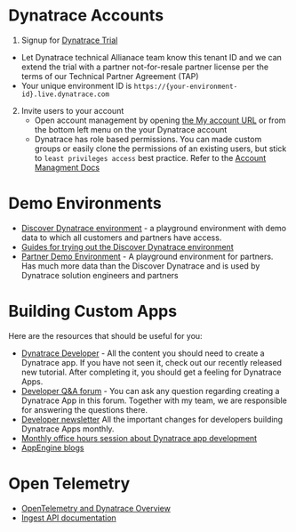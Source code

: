 # Dynatrace Accounts

1. Signup for [Dynatrace Trial](https://www.dynatrace.com/trial) 
  * Let Dynatrace technical Allianace team know this tenant ID and we can extend the trial with a partner not-for-resale partner license per the terms of our Technical Partner Agreement (TAP)
  * Your unique environment ID is `https://{your-environment-id}.live.dynatrace.com`

2. Invite users to your account
   * Open account management by opening [the My account URL](https://myaccount.dynatrace.com/accounts) or from the bottom left menu on the your Dynatrace account
   * Dynatrace has role based permissions.  You can made custom groups or easily clone the permissions of an existing users, but stick to `least privileges access` best practice.  Refer to the [Account Managment Docs](https://docs.dynatrace.com/docs/manage/account-management) 

# Demo Environments 

* [Discover Dynatrace environment](https://wkf10640.apps.dynatrace.com/) - a playground environment with demo data to which all customers and partners have access.
* [Guides for trying out the Discover Dynatrace environment](https://github.com/dynatrace-perfclinics/dynatrace-getting-started)
* [Partner Demo Environment](https://guu84124.apps.dynatrace.com/ui) - A playground environment for partners. Has much more data than the Discover Dynatrace and is used by Dynatrace solution engineers and partners

# Building Custom Apps

Here are the resources that should be useful for you:
* [Dynatrace Developer](https://developer.dynatrace.com/) - All the content you should need to create a Dynatrace app. If you have not seen it, check out our recently released new tutorial. After completing it, you should get a feeling for Dynatrace Apps.
* [Developer Q&A forum](https://community.dynatrace.com/t5/Developer-Q-A-Forum/bd-p/devs_qanda) - You can ask any question regarding creating a Dynatrace App in this forum. Together with my team, we are responsible for answering the questions there.
* [Developer newsletter](https://community.dynatrace.com/t5/Developer-Blog/bg-p/dev_blog) All the important changes for developers building Dynatrace Apps monthly.
* [Monthly office hours session about Dynatrace app development](https://community.dynatrace.com/t5/Events-and-webinars/eb-p/events?filter=includeUpcoming&depth=0&byPassHideMessagesFromListFilter=true&sort_by=occasionStartTime&include_upcoming=true)
* [AppEngine blogs](https://www.dynatrace.com/news/tag/appengine/)
  
# Open Telemetry 

* [OpenTelemetry and Dynatrace Overview](https://docs.dynatrace.com/docs/extend-dynatrace/opentelemetry)
* [Ingest API documentation](https://docs.dynatrace.com/docs/dynatrace-api/environment-api/opentelemetry)

